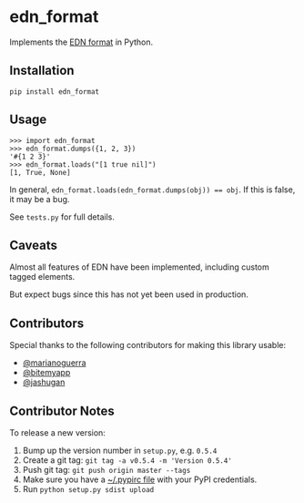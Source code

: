 # edn_format #

Implements the [EDN format](https://github.com/edn-format/edn) in Python.

## Installation ##

    pip install edn_format

## Usage ##

    >>> import edn_format
    >>> edn_format.dumps({1, 2, 3})
    '#{1 2 3}'
    >>> edn_format.loads("[1 true nil]")
    [1, True, None]


In general, `edn_format.loads(edn_format.dumps(obj)) == obj`. If this is
false, it may be a bug.

See `tests.py` for full details.

## Caveats ##

Almost all features of EDN have been implemented, including custom
tagged elements.

But expect bugs since this has not yet been used in production.

## Contributors ##

Special thanks to the following contributors for making this library
usable:

- [@marianoguerra](https://github.com/marianoguerra)
- [@bitemyapp](https://github.com/bitemyapp)
- [@jashugan](https://github.com/jashugan)

## Contributor Notes ##

To release a new version:

1. Bump up the version number in `setup.py`, e.g. `0.5.4`
2. Create a git tag: `git tag -a v0.5.4 -m 'Version 0.5.4'`
3. Push git tag: `git push origin master --tags`
4. Make sure you have a [~/.pypirc file](http://docs.python.org/2/distutils/packageindex.html#pypirc) with your PyPI credentials.
5. Run `python setup.py sdist upload`

